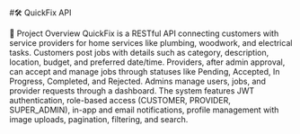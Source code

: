 #🛠️ QuickFix API

📄 Project Overview
QuickFix is a RESTful API connecting customers with service providers for home services like plumbing, woodwork, and electrical tasks. Customers post jobs with details such as category, description, location, budget, and preferred date/time. Providers, after admin approval, can accept and manage jobs through statuses like Pending, Accepted, In Progress, Completed, and Rejected. Admins manage users, jobs, and provider requests through a dashboard.
The system features JWT authentication, role-based access (CUSTOMER, PROVIDER, SUPER_ADMIN), in-app and email notifications, profile management with image uploads, pagination, filtering, and search.
